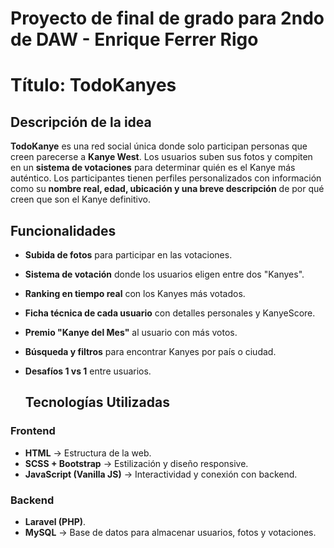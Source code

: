 # Proyecto de final de grado para 2ndo de DAW - Enrique Ferrer Rigo

# Título: TodoKanyes

## Descripción de la idea
**TodoKanye** es una red social única donde solo participan personas que creen parecerse a **Kanye West**. Los usuarios suben sus fotos y compiten en un **sistema de votaciones** para determinar quién es el Kanye más auténtico. 
Los participantes tienen perfiles personalizados con información como su **nombre real, edad, ubicación y una breve descripción** de por qué creen que son el Kanye definitivo.

## Funcionalidades
- **Subida de fotos** para participar en las votaciones.
- **Sistema de votación** donde los usuarios eligen entre dos "Kanyes".
- **Ranking en tiempo real** con los Kanyes más votados.
- **Ficha técnica de cada usuario** con detalles personales y KanyeScore.
- **Premio "Kanye del Mes"** al usuario con más votos.
- **Búsqueda y filtros** para encontrar Kanyes por país o ciudad.
- **Desafíos 1 vs 1** entre usuarios.

  ## Tecnologías Utilizadas
### **Frontend**
- **HTML** → Estructura de la web.
- **SCSS + Bootstrap** → Estilización y diseño responsive.
- **JavaScript (Vanilla JS)** → Interactividad y conexión con backend.

### **Backend**
- **Laravel (PHP)**.
- **MySQL** → Base de datos para almacenar usuarios, fotos y votaciones.
